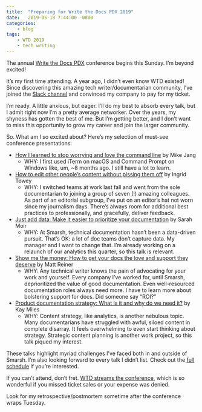 ```yaml
---
title:  "Preparing for Write the Docs PDX 2019"
date:   2019-05-18 7:44:00 -0800
categories:
    - blog
tags:
    - WTD 2019
    - tech writing
---
```

The annual [Write the Docs PDX](https://www.writethedocs.org/conf/portland/2019/) conference begins this Sunday. I’m beyond excited!

<!--more-->

It’s my first time attending. A year ago, I didn’t even know WTD existed! Since discovering this amazing tech writer/documentarian community, I’ve joined the [Slack channel](https://www.writethedocs.org/slack/) and convinced my company to pay for my ticket.

I’m ready. A little anxious, but eager. I’ll do my best to absorb every talk, but I admit right now I’m a pretty average networker. Over the years, my shyness has gotten the best of me. But I’m getting better, and I don’t want to miss this opportunity to grow my career and join the larger community.

So. What am I so excited about? Here’s my selection of must-see conference presentations:

- [How I learned to stop worrying and love the command line](https://www.writethedocs.org/conf/portland/2019/speakers/#speaker-portland-2019-mike-jang) by Mike Jang
    - WHY: I first used iTerm on macOS and Command Prompt on Windows like, um, ~8 months ago. I still have a lot to learn.
- [How to edit other people’s content without pissing them off](https://www.writethedocs.org/conf/portland/2019/speakers/#speaker-portland-2019-ingrid-towey) by Ingrid Towey
    - WHY: I switched teams at work last fall and went from the sole documentarian to joining a group of seven (!) amazing colleagues. As part of an editorial subgroup, I’ve put on an editor’s hat not worn since my journalism days. There’s always room for additional best practices to professionally, and gracefully, deliver feedback.
- [Just add data: Make it easier to prioritize your documentation](https://www.writethedocs.org/conf/portland/2019/speakers/#speaker-portland-2019-sarah-moir) by Sarah Moir
    - WHY: At Smarsh, technical documentation hasn’t been a data-driven pursuit. That’s OK: a lot of doc teams don’t capture data. My manager and I want to change that. I’m already working on a relaunch of our analytics this quarter, so this talk is relevant.
- [Show me the money: How to get your docs the love and support they deserve](https://www.writethedocs.org/conf/portland/2019/speakers/#speaker-portland-2019-matt-reiner) by Matt Reiner
    - WHY: Any technical writer knows the pain of advocating for your work and yourself. Every company I’ve worked for, until Smarsh, deprioritized the value of good documentation. Even well-resourced documentation roles always need more. I have to learn more about bolstering support for docs. Did someone say “ROI?”
- [Product documentation strategy: What is it and why do we need it?](https://www.writethedocs.org/conf/portland/2019/speakers/#speaker-portland-2019-kay-miles) by Kay Miles
    - WHY: Content strategy, like analytics, is another nebulous topic. Many documentarians have struggled with awful, siloed content in complete disarray. It feels overwhelming to even start thinking about strategy. Strategic content planning is another work project, so this talk piqued my interest.

These talks highlight myriad challenges I’ve faced both in and outside of Smarsh. I’m also looking forward to every talk I didn’t list. Check out the [full schedule](https://www.writethedocs.org/conf/portland/2019/schedule/) if you’re interested.

If you can’t attend, don’t fret. [WTD streams the conference](https://www.writethedocs.org/conf/portland/2019/livestream/), which is so wonderful if you missed ticket sales or your expense was denied.

Look for my retrospective/postmortem sometime after the conference wraps Tuesday.
